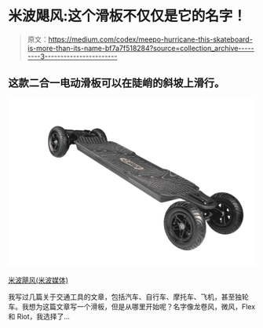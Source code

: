 # 米波飓风:这个滑板不仅仅是它的名字！

> 原文：<https://medium.com/codex/meepo-hurricane-this-skateboard-is-more-than-its-name-bf7a7f518284?source=collection_archive---------3----------------------->

## 这款二合一电动滑板可以在陡峭的斜坡上滑行。

![](img/73f7736a5484793b50f2c4975175efc7.png)

[米波飓风(米波媒体)](https://cdn.shopify.com/s/files/1/2096/3333/products/01_1400x.jpg?v=1660549532)

我写过几篇关于交通工具的文章，包括汽车、自行车、摩托车、飞机，甚至独轮车。我想为这篇文章写一个滑板，但是从哪里开始呢？名字像龙卷风，微风，Flex 和 Riot，我选择了…